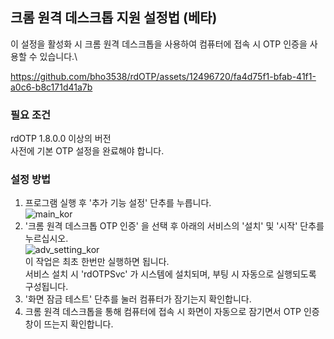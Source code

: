 ## 크롬 원격 데스크톱 지원 설정법 (베타)
이 설정을 활성화 시 크롬 원격 데스크톱을 사용하여 컴퓨터에 접속 시 OTP 인증을 사용할 수 있습니다.\

https://github.com/bho3538/rdOTP/assets/12496720/fa4d75f1-bfab-41f1-a0c6-b8c171d41a7b

### 필요 조건
rdOTP 1.8.0.0 이상의 버전\
사전에 기본 OTP 설정을 완료해야 합니다.

### 설정 방법
1. 프로그램 실행 후 '추가 기능 설정' 단추를 누릅니다.\
   ![main_kor](https://github.com/bho3538/rdOTP/assets/12496720/0e4a3038-a88a-4f7f-9176-d92597082f49)
2. '크롬 원격 데스크톱 OTP 인증' 을 선택 후 아래의 서비스의 '설치' 및 '시작' 단추를 누르십시오.\
   ![adv_setting_kor](https://github.com/bho3538/rdOTP/assets/12496720/bc2e7057-e708-4f14-a132-44ceb446ebd4)\
   이 작업은 최초 한번만 실행하면 됩니다.\
   서비스 설치 시 'rdOTPSvc' 가 시스템에 설치되며, 부팅 시 자동으로 실행되도록 구성됩니다.
3. '화면 잠금 테스트' 단추를 눌러 컴퓨터가 잠기는지 확인합니다.
4. 크롬 원격 데스크톱을 통해 컴퓨터에 접속 시 화면이 자동으로 잠기면서 OTP 인증 창이 뜨는지 확인합니다.


